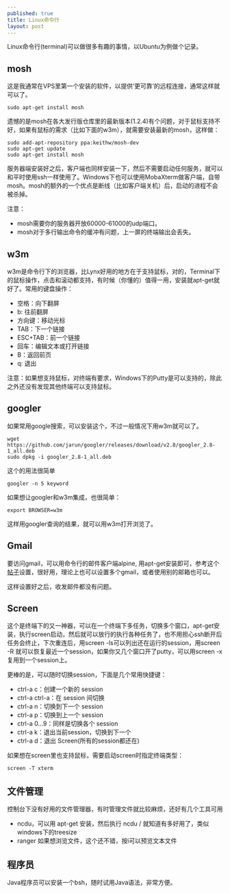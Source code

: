 ```yaml
---
published: true
title: Linux命令行
layout: post
---
```

Linux命令行(terminal)可以做很多有趣的事情，以Ubuntu为例做个记录。

## mosh

这是我通常在VPS里第一个安装的软件，以提供‘更可靠’的远程连接，通常这样就可以了。

```
sudo apt-get install mosh
```

遗憾的是mosh在各大发行版仓库里的最新版本(1.2.4)有个问题，对于鼠标支持不好，如果有鼠标的需求（比如下面的w3m），就需要安装最新的mosh，这样做：

```
sudo add-apt-repository ppa:keithw/mosh-dev
sudo apt-get update
sudo apt-get install mosh
```

服务器端安装好之后，客户端也同样安装一下，然后不需要启动任何服务，就可以和平时使用ssh一样使用了。Windows下也可以使用MobaXterm做客户端，自带mosh。mosh的额外的一个优点是断线（比如客户端关机）后，启动的进程不会被杀掉。

注意：
* mosh需要你的服务器开放60000-61000的udp端口。
* mosh对于多行输出命令的缓冲有问题，上一屏的终端输出会丢失。

## w3m

w3m是命令行下的浏览器，比Lynx好用的地方在于支持鼠标，对的，Terminal下的鼠标操作，点击和滚动都支持，有时候（你懂的）值得一用，安装就apt-get就好了。常用的键盘操作：

- 空格：向下翻屏
- b: 往前翻屏
- 方向键：移动光标
- TAB：下一个链接
- ESC+TAB：前一个链接
- 回车：编辑文本或打开链接
- B：返回前页
- q: 退出

注意：如果想支持鼠标，对终端有要求，Windows下的Putty是可以支持的，除此之外还没有发现其他终端可以支持鼠标。

## googler

如果常用google搜索，可以安装这个，不过一般情况下用w3m就可以了。

```
wget https://github.com/jarun/googler/releases/download/v2.8/googler_2.8-1_all.deb
sudo dpkg -i googler_2.8-1_all.deb
```

这个的用法很简单

```
googler -n 5 keyword
````

如果想让googler和w3m集成，也很简单：

```
export BROWSER=w3m
```

这样用googler查询的结果，就可以用w3m打开浏览了。

## Gmail

要访问gmail，可以用命令行的邮件客户端alpine, 用apt-get安装即可，参考这个[帖子](http://askubuntu.com/questions/130899/how-can-i-configure-alpine-to-read-my-gmail-in-ubuntu)设置，很好用，理论上也可以设置多个gmail，或者使用别的邮箱也可以。

这样设置好之后，收发邮件都没有问题。

## Screen

这个是终端下的又一神器，可以在一个终端下多任务，切换多个窗口，apt-get安装，执行screen启动，然后就可以放行的执行各种任务了，也不用担心ssh断开后任务会终止，下次重连后，用screen -ls可以列出还在运行的session，用screen -R 就可以恢复最近一个session，如果你又几个窗口开了putty，可以用screen -x复用到一个session上。

更棒的是，可以随时切换session，下面是几个常用快捷键：

* ctrl-a c：创建一个新的 session
* ctrl-a ctrl-a：在 session 间切换
* ctrl-a n：切换到下一个 session
* ctrl-a p：切换到上一个 session
* ctrl-a 0…9：同样是切换各个 session
* ctrl-a k：退出当前session，切换到下一个
* ctrl-a d：退出 Screen(所有的session都还在)


如果想在screen里也支持鼠标，需要启动screen时指定终端类型：

```
screen -T xterm
```

## 文件管理

控制台下没有好用的文件管理器，有时管理文件就比较麻烦，还好有几个工具可用

* ncdu，可以用 apt-get 安装，然后执行 ncdu / 就知道有多好用了，类似windows下的treesize
* ranger 如果想浏览文件，这个还不错，按i可以预览文本文件

## 程序员

Java程序员可以安装一个bsh，随时试用Java语法，非常方便。
